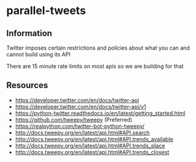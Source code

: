 # parallel-tweets

## Information

Twitter imposes certain restrictions and policies about what you can and cannot build using its API

There are 15 minute rate limits on most apis so we are building for that

## Resources

- https://developer.twitter.com/en/docs/twitter-api
- https://developer.twitter.com/en/docs/twitter-api/v1
- https://python-twitter.readthedocs.io/en/latest/getting_started.html
- https://github.com/tweepy/tweepy (Preferred)
- https://realpython.com/twitter-bot-python-tweepy/
- http://docs.tweepy.org/en/latest/api.html#API.search
- http://docs.tweepy.org/en/latest/api.html#API.trends_available
- http://docs.tweepy.org/en/latest/api.html#API.trends_place
- http://docs.tweepy.org/en/latest/api.html#API.trends_closest
